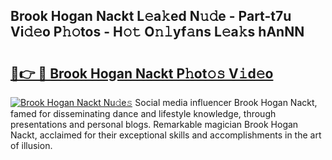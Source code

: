 ## Brook Hogan Nackt L𝚎a𝚔ed N𝚞𝚍e - Part-t7u Vi𝚍𝚎o P𝚑𝚘tos - H𝚘𝚝 O𝚗𝚕yf𝚊ns L𝚎a𝚔s hAnNN

# <h2><a href="http://kfdkusd.oniu.top/?m=Brook+Hogan+Nackt">🔗👉 🔴 Brook Hogan Nackt P𝚑ot𝚘𝚜 V𝚒d𝚎o</a></h2>

[![Brook Hogan Nackt Nu𝚍e𝚜](https://i.imgur.com/0qMVB7G.gif)](http://kfdkusd.oniu.top/?m=Brook+Hogan+Nackt)
Social media influencer Brook Hogan Nackt, famed for disseminating dance and lifestyle knowledge, through presentations and personal blogs. Remarkable magician Brook Hogan Nackt, acclaimed for their exceptional skills and accomplishments in the art of illusion.  
